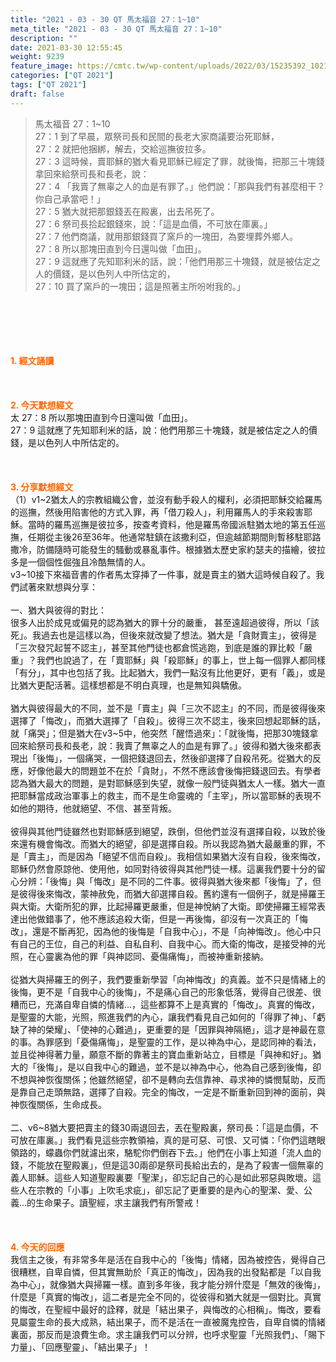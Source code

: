 ```yaml
---
title: "2021 - 03 - 30 QT 馬太福音 27：1~10"
meta_title: "2021 - 03 - 30 QT 馬太福音 27：1~10"
description: ""
date: 2021-03-30 12:55:45
weight: 9239
feature_image: https://cmtc.tw/wp-content/uploads/2022/03/15235392_10211799862337740_180693556567566654_o-1.webp
categories: ["QT 2021"]
tags: ["QT 2021"]
draft: false
---
```


<blockquote>馬太福音 27：1~10<br />
27：1 到了早晨，眾祭司長和民間的長老大家商議要治死耶穌，<br />
27：2 就把他捆綁，解去，交給巡撫彼拉多。<br />
27：3 這時候，賣耶穌的猶大看見耶穌已經定了罪，就後悔，把那三十塊錢拿回來給祭司長和長老，說：<br />
27：4 「我賣了無辜之人的血是有罪了。」他們說：「那與我們有甚麼相干？你自己承當吧！」<br />
27：5 猶大就把那銀錢丟在殿裏，出去吊死了。<br />
27：6 祭司長拾起銀錢來，說：「這是血價，不可放在庫裏。」<br />
27：7 他們商議，就用那銀錢買了窯戶的一塊田，為要埋葬外鄉人。<br />
27：8 所以那塊田直到今日還叫做「血田」。<br />
27：9 這就應了先知耶利米的話，說：「他們用那三十塊錢，就是被估定之人的價錢，是以色列人中所估定的，<br />
27：10 買了窯戶的一塊田；這是照著主所吩咐我的。」</blockquote><br />
&nbsp;<br />
<br />
&nbsp;<br />
<br />
<span style="color: #ff6600;"><strong>1. </strong><strong>經文誦讀</strong></span><br />
<br />
<span style="color: #ff6600;"><strong> </strong></span><br />
<br />
<span style="color: #ff6600;"><strong>2. 今天默想</strong><strong>經文<br />
</strong></span>太 27：8 所以那塊田直到今日還叫做「血田」。<br />
27：9 這就應了先知耶利米的話，說：他們用那三十塊錢，就是被估定之人的價錢，是以色列人中所估定的。<br />
<br />
&nbsp;<br />
<br />
<span style="color: #ff6600;"><strong>3. 分享默想經文<br />
</strong></span>（1）v1~2猶太人的宗教組織公會，並沒有動手殺人的權利，必須把耶穌交給羅馬的巡撫，然後用陷害他的方式入罪，再「借刀殺人」，利用羅馬人的手來殺害耶穌。當時的羅馬巡撫是彼拉多，按查考資料，他是羅馬帝國派駐猶太地的第五任巡撫，任期從主後26至36年。他通常駐鎮在該撒利亞，但逾越節期間則暫移駐耶路撒冷，防備隨時可能發生的騷動或暴亂事件。根據猶太歷史家約瑟夫的描繪，彼拉多是一個個性倔強且冷酷無情的人。<br />
v3~10接下來福音書的作者馬太穿挿了一件事，就是賣主的猶大這時候自殺了。我們試著來默想與分享：<br />
<br />
一、猶大與彼得的對比：<br />
很多人出於成見或偏見的認為猶大的罪十分的嚴重， 甚至遠超過彼得，所以「該死」。我過去也是這樣以為，但後來就改變了想法。猶大是「貪財賣主」，彼得是「三次發咒起誓不認主」，甚至其他門徒也都倉慌逃跑，到底是誰的罪比較「嚴重」？我們也說過了，在「賣耶穌」與「殺耶穌」的事上，世上每一個罪人都同樣「有分」，其中也包括了我。比起猶大，我們一點沒有比他更好，更有「義」，或是比猶大更配活著。這樣想都是不明白真理，也是無知與驕傲。<br />
<br />
猶大與彼得最大的不同，並不是「賣主」與「三次不認主」的不同，而是彼得後來選擇了「悔改」，而猶大選擇了「自殺」。彼得三次不認主，後來回想起耶穌的話，就「痛哭」；但是猶大在v3~5中，他突然「醒悟過來」：「就後悔，把那30塊錢拿回來給祭司長和長老，說：我賣了無辜之人的血是有罪了。」彼得和猶大後來都表現出「後悔」，一個痛哭，一個把錢退回去，然後卻選擇了自殺吊死。從猶大的反應，好像他最大的問題並不在於「貪財」，不然不應該會後悔把錢退回去。有學者認為猶大最大的問題，是對耶穌感到失望，就像一般門徒與猶太人一樣。猶大一直把耶穌當成政治軍事上的救主，而不是生命靈魂的「主宰」，所以當耶穌的表現不如他的期待，他就絕望、不信、甚至背叛。<br />
<br />
彼得與其他門徒雖然也對耶穌感到絕望，跌倒，但他們並沒有選擇自殺，以致於後來還有機會悔改。而猶大的絕望，卻是選擇自殺。所以我認為猶大最嚴重的罪，不是「賣主」，而是因為「絕望不信而自殺」。我相信如果猶大沒有自殺，後來悔改，耶穌仍然會原諒他、使用他，如同對待彼得與其他門徒一樣。這裏我們要十分的留心分辨：「後悔」與「悔改」是不同的二件事。彼得與猶大後來都「後悔」了，但是彼得後來悔改，蒙神赦免，而猶大卻選擇自殺。舊約還有一個例子，就是掃羅王與大衛。大衛所犯的罪，比起掃羅更嚴重，但是神悅納了大衛。即使掃羅王經常表達出他做錯事了，他不應該追殺大衛，但是一再後悔，卻沒有一次真正的「悔改」，還是不斷再犯，因為他的後悔是「自我中心」，不是「向神悔改」。他心中只有自己的王位，自己的利益、自私自利、自我中心。而大衛的悔改，是接受神的光照，在心靈裏為他的罪「與神認同、憂傷痛悔」，而被神重新接納。<br />
<br />
從猶大與掃羅王的例子，我們要重新學習「向神悔改」的真義。並不只是情緒上的後悔，更不是「自我中心的後悔」，不是痛心自己的形象低落，覺得自己很差、很糟而已，充滿自卑自憐的情緒…，這些都算不上是真實的「悔改」。真實的悔改，是聖靈的大能，光照，照進我們的內心，讓我們看見自己如何的「得罪了神」、「虧缺了神的榮耀」、「使神的心難過」，更重要的是「因罪與神隔絕」，這才是神最在意的事。為罪感到「憂傷痛悔」，是聖靈的工作，是以神為中心，是認同神的看法，並且從神得著力量，願意不斷的靠著主的寶血重新站立，目標是「與神和好」。猶大的「後悔」，是以自我中心的難過，並不是以神為中心，他為自己感到後悔，卻不想與神恢復關係；他雖然絕望，卻不是轉向去信靠神、尋求神的憐憫幫助，反而是靠自己走頭無路，選擇了自殺。完全的悔改，一定是不斷重新回到神的面前，與神恢復關係，生命成長。<br />
<br />
二、v6~8猶大要把賣主的錢30兩退回去，丟在聖殿裏，祭司長：「這是血價，不可放在庫裏。」我們看見這些宗教領袖，真的是可惡、可恨、又可憐：「你們這瞎眼領路的，蠓蟲你們就濾出來，駱駝你們倒吞下去。」他們在小事上知道「流人血的錢，不能放在聖殿裏」，但是這30兩卻是祭司長給出去的，是為了殺害一個無辜的義人耶穌。這些人知道聖殿裏要「聖潔」，卻忘記自己的心是如此邪惡與敗壞。這些人在宗教的「小事」上吹毛求疵」，卻忘記了更重要的是內心的聖潔、愛、公義…的生命果子。讀聖經，求主讓我們有所警戒！<br />
<br />
&nbsp;<br />
<br />
<span style="color: #ff6600;"><strong>4. 今天的回應<br />
</strong></span>我信主之後，有非常多年是活在自我中心的「後悔」情緒，因為被控告，覺得自己很糟糕，自卑自憐，但其實無助於「真正的悔改」，因為我的出發點都是「以自我為中心」，就像猶大與掃羅一樣。直到多年後，我才能分辨什麼是「無效的後悔」，什麼是「真實的悔改」，這二者是完全不同的，從彼得和猶大就是一個對比。真實的悔改，在聖經中最好的詮釋，就是「結出果子，與悔改的心相稱」。悔改，要看見屬靈生命的長大成熟，結出果子，而不是活在一直被魔鬼控告，自卑自憐的情緒裏面，那反而是浪費生命。求主讓我們可以分辨，也呼求聖靈「光照我們」、「賜下力量」、「回應聖靈」、「結出果子」！<br />
<br />
&nbsp;
        